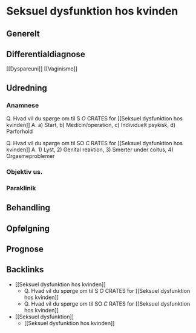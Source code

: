 # Seksuel dysfunktion hos kvinden
## Generelt


## Differentialdiagnose
[[Dyspareuni]]
[[Vaginisme]]

## Udredning
### Anamnese
Q. Hvad vil du spørge om til S *O* CRATES for [[Seksuel dysfunktion hos kvinden]] 
A. a) Start, b) Medicin/operation, c) Individuelt psykisk, d) Parforhold

Q. Hvad vil du spørge om til SO *C* RATES for [[Seksuel dysfunktion hos kvinden]] 
A. 1) Lyst, 2) Genital reaktion, 3) Smerter under coitus, 4) Orgasmeproblemer


### Objektiv us.

### Paraklinik

## Behandling


## Opfølgning


## Prognose


## Backlinks
* [[Seksuel dysfunktion hos kvinden]]
	* Q. Hvad vil du spørge om til S *O* CRATES for [[Seksuel dysfunktion hos kvinden]] 
	* Q. Hvad vil du spørge om til SO *C* RATES for [[Seksuel dysfunktion hos kvinden]] 
* [[Seksuel dysfunktion]]
	* [[Seksuel dysfunktion hos kvinden]]

<!-- #anki/tag/med/Gynecology #anki/deck/Medicine  #anki/tag/med/GP -->

<!-- {BearID:70D9AFAC-E222-408D-9E66-B0E5FD0234E4-53319-0000676DF4F7818B} -->
